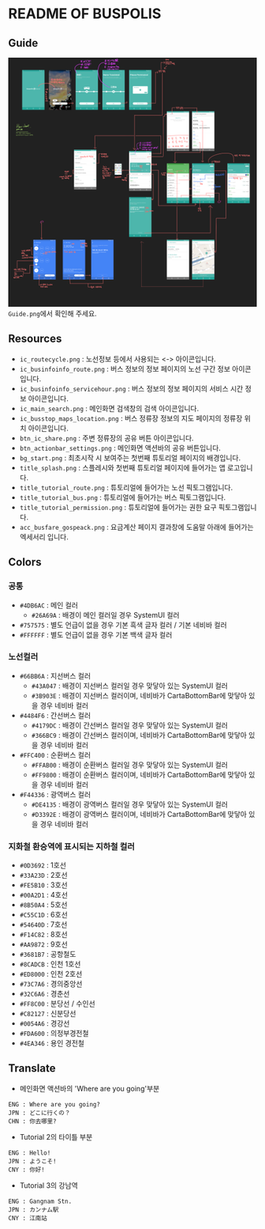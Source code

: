 # README OF BUSPOLIS

## Guide
![img](guide.png)
`Guide.png`에서 확인해 주세요.

## Resources
- `ic_routecycle.png` : 노선정보 등에서 사용되는 <-> 아이콘입니다.
- `ic_businfoinfo_route.png` : 버스 정보의 정보 페이지의 노선 구간 정보 아이콘입니다.
- `ic_businfoinfo_servicehour.png` : 버스 정보의 정보 페이지의 서비스 시간 정보 아이콘입니다.
- `ic_main_search.png` : 메인화면 검색창의 검색 아이콘입니다.
- `ic_busstop_maps_location.png` : 버스 정류장 정보의 지도 페이지의 정류장 위치 아이콘입니다.
- `btn_ic_share.png` : 주변 정류장의 공유 버튼 아이콘입니다.
- `btn_actionbar_settings.png` : 메인화면 액션바의 공유 버튼입니다.
- `bg_start.png` : 최초시작 시 보여주는 첫번째 튜토리얼 페이지의 배경입니다.
- `title_splash.png` : 스플레시와 첫번째 튜토리얼 페이지에 들어가는 앱 로고입니다.
- `title_tutorial_route.png` : 튜토리얼에 들어가는 노선 픽토그램입니다.
- `title_tutorial_bus.png` : 튜토리얼에 들어가는 버스 픽토그램입니다.
- `title_tutorial_permission.png` : 튜토리얼에 들어가는 권한 요구 픽토그램입니다.
- `acc_busfare_gospeack.png` : 요금계산 페이지 결과창에 도움말 아래에 들어가는 엑세서리 입니다.

## Colors

### 공통
- `#4DB6AC` : 메인 컬러
	- `#26A69A` : 배경이 메인 컬러일 경우 SystemUI 컬러
- `#757575` : 별도 언급이 없을 경우 기본 흑색 글자 컬러 / 기본 네비바 컬러
- `#FFFFFF` : 별도 언급이 없을 경우 기본 백색 글자 컬러

### 노선컬러
- `#66BB6A` : 지선버스 컬러
	- `#43A047` : 배경이 지선버스 컬러일 경우 맞닿아 있는 SystemUI 컬러
	- `#3B903E` : 배경이 지선버스 컬러이며, 네비바가 CartaBottomBar에 맞닿아 있을 경우 네비바 컬러
- `#4484F6` : 간선버스 컬러
	- `#4179DC` : 배경이 간선버스 컬러일 경우 맞닿아 있는 SystemUI 컬러
	- `#366BC9` : 배경이 간선버스 컬러이며, 네비바가 CartaBottomBar에 맞닿아 있을 경우 네비바 컬러
- `#FFC400` : 순환버스 컬러
	- `#FFAB00` : 배경이 순환버스 컬러일 경우 맞닿아 있는 SystemUI 컬러
	- `#FF9800` : 배경이 순환버스 컬러이며, 네비바가 CartaBottomBar에 맞닿아 있을 경우 네비바 컬러
- `#F44336` : 광역버스 컬러
	- `#DE4135` : 배경이 광역버스 컬러일 경우 맞닿아 있는 SystemUI 컬러
	- `#D3392E` : 배경이 광역버스 컬러이며, 네비바가 CartaBottomBar에 맞닿아 있을 경우 네비바 컬러

### 지화철 환승역에 표시되는 지하철 컬러
- `#0D3692` : 1호선
- `#33A23D` : 2호선
- `#FE5B10` : 3호선
- `#00A2D1` : 4호선
- `#8B50A4` : 5호선
- `#C55C1D` : 6호선
- `#54640D` : 7호선
- `#F14C82` : 8호선
- `#AA9872` : 9호선
- `#3681B7` : 공항철도
- `#8CADCB` : 인천 1호선
- `#ED8000` : 인천 2호선
- `#73C7A6` : 경의중앙선
- `#32C6A6` : 경춘선
- `#FF8C00` : 분당선 / 수인선
- `#C82127` : 신분당선
- `#0054A6` : 경강선
- `#FDA600` : 의정부경전철
- `#4EA346` : 용인 경전철

## Translate

- 메인화면 액션바의 'Where are you going'부분
~~~
ENG : Where are you going?
JPN : どこに行くの？
CHN : 你去哪里?
~~~
- Tutorial 2의 타이틀 부분
~~~
ENG : Hello!
JPN : ようこそ!
CNY : 你好!
~~~
- Tutorial 3의 강남역
~~~
ENG : Gangnam Stn.
JPN : カンナム駅
CNY : 江南站
~~~
